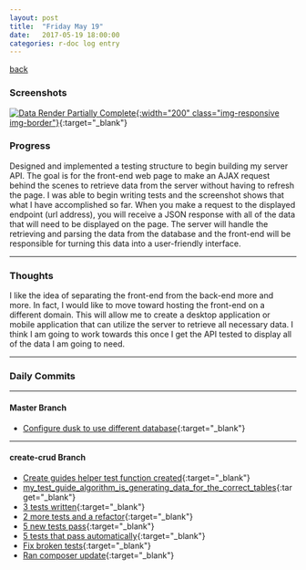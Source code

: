 ```yaml
---
layout: post
title:  "Friday May 19"
date:   2017-05-19 18:00:00
categories: r-doc log entry
---
```


[back](/r-doc/summaries)

### Screenshots

[![Data Render Partially Complete]({{site.baseurl}}/images/week2/05-19-data-render-partially-complete.png){:width="200" class="img-responsive img-border"}]({{site.baseurl}}/images/week2/05-19-data-render-partially-complete.png){:target="_blank"}

### Progress

Designed and implemented a testing structure to begin building my server API. The goal is for the front-end web page to make an AJAX request behind the scenes to retrieve data from the server without having to refresh the page. I was able to begin writing tests and the screenshot shows that what I have accomplished so far. When you make a request to the displayed endpoint (url address), you will receive a JSON response with all of the data that will need to be displayed on the page. The server will handle the retrieving and parsing the data from the database and the front-end will be responsible for turning this data into a user-friendly interface.

---

### Thoughts 

I like the idea of separating the front-end from the back-end more and more. In fact, I would like to move toward hosting the front-end on a different domain. This will allow me to create a desktop application or mobile application that can utilize the server to retrieve all necessary data. I think I am going to work towards this once I get the API tested to display all of the data I am going to need.

---

### Daily Commits

---

#### Master Branch

- [Configure dusk to use different database](https://github.com/roberthamel/r-doc/commit/f43f8d62f95ea3523ad8c7fbc1db9b479b19bf39){:target="_blank"}

---

#### create-crud Branch

- [Create guides helper test function created](https://github.com/roberthamel/r-doc/commit/e4a79236dee0ccb82aef826e0acf0a15faeadf48){:target="_blank"}
- [my_test_guide_algorithm_is_generating_data_for_the_correct_tables](https://github.com/roberthamel/r-doc/commit/f0925bfc696111bd6b0a38bc274b2aa8b07835bf){:target="_blank"}
- [3 tests written](https://github.com/roberthamel/r-doc/commit/13482d0578f18acaef4ef0ea6be08d8e55f8536b){:target="_blank"}
- [2 more tests and a refactor](https://github.com/roberthamel/r-doc/commit/ec9fee1a59f0d0537937310e02a7aa95f9625b41){:target="_blank"}
- [5 new tests pass](https://github.com/roberthamel/r-doc/commit/28dc6300bcf49eb6f725f6d0d898430bb6944afa){:target="_blank"}
- [5 tests that pass automatically](https://github.com/roberthamel/r-doc/commit/f39e516512adcef75985c03b4a9e905d323e0cfe){:target="_blank"}
- [Fix broken tests](https://github.com/roberthamel/r-doc/commit/9a7bae0ba0becb031248aeb5e46dc9056aef817d){:target="_blank"}
- [Ran composer update](https://github.com/roberthamel/r-doc/commit/8bec18557f52609758a25ee474e413628022eef6){:target="_blank"}